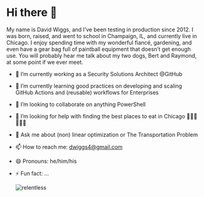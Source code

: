 # Hi there 👋
My name is David Wiggs, and I’ve been testing in production since 2012. I was born, raised, and went to school in Champaign, IL, and currently live in Chicago. I enjoy spending time with my wonderful fiancé, gardening, and even have a gear bag full of paintball equipment that doesn’t get enough use. You will probably hear me talk about my two dogs, Bert and Raymond, at some point if we ever meet. 

- 🔭 I’m currently working as a Security Solutions Architect @GitHub
- 🌱 I’m currently learning good practices on developing and scaling GitHub Actions  and (reusable) workflows for Enterprises
- 👯 I’m looking to collaborate on anything PowerShell
- 🤔 I’m looking for help with finding the best places to eat in Chicago 🍕🌭🥞🍜🍝🍔
- 💬 Ask me about (non) linear optimization or The Transportation Problem
- 📫 How to reach me: [dwiggs4@gmail.com](mailto:dwiggs4@gmail.com)
- 😄 Pronouns: he/him/his
- ⚡ Fun fact: ...

  ![relentless](relentless.gif)
